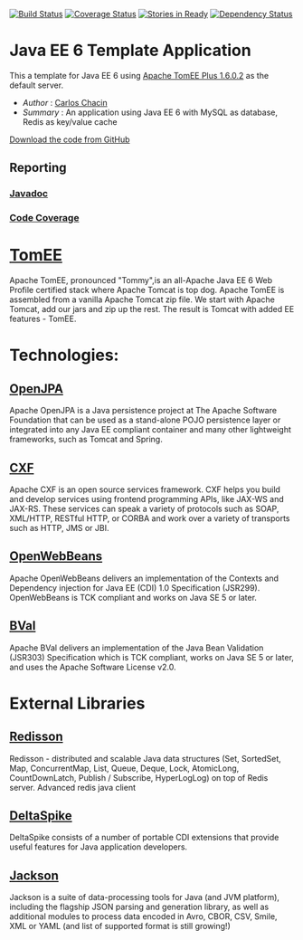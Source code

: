 [![Build Status](https://travis-ci.org/cchacin/javaee6-template.svg?branch=master)](https://travis-ci.org/cchacin/javaee6-template)
[![Coverage Status](https://coveralls.io/repos/cchacin/javaee6-template/badge.png?branch=master)](https://coveralls.io/r/cchacin/javaee6-template?branch=master)
[![Stories in Ready](https://badge.waffle.io/cchacin/javaee6-template.svg?label=ready&title=Ready)](http://waffle.io/cchacin/javaee6-template)
[![Dependency Status](https://www.versioneye.com/user/projects/53e2f41be0a229905e000012/badge.svg?style=flat)](https://www.versioneye.com/user/projects/53e2f41be0a229905e000012)


# Java EE 6 Template Application
This a template for Java EE 6 using [Apache TomEE Plus 1.6.0.2](http://tomee.apache.org/) as the default server.

* *Author* : [Carlos Chacin](http://www.twitter.com/carloschacin)
* *Summary* : An application using Java EE 6 with MySQL as database, Redis as key/value cache

[Download the code from GitHub](https://github.com/cchacin/javaee6-template)

## Reporting
### [Javadoc](http://cchacin.github.io/javaee6-template/apidocs/)
### [Code Coverage](http://cchacin.github.io/javaee6-template/cobertura/)

# [TomEE](http://tomee.apache.org/)
Apache TomEE, pronounced "Tommy",is an all-Apache Java EE 6 Web Profile certified stack where Apache Tomcat is top dog. 
Apache TomEE is assembled from a vanilla Apache Tomcat zip file. We start with Apache Tomcat, add our jars and zip up the rest.
The result is Tomcat with added EE features - TomEE.

# Technologies:

## [OpenJPA](http://openjpa.apache.org/)
Apache OpenJPA is a Java persistence project at The Apache Software Foundation that can be used as a stand-alone POJO persistence layer or integrated into any Java EE compliant container and many other lightweight frameworks, such as Tomcat and Spring.

## [CXF](http://cxf.apache.org/)
Apache CXF is an open source services framework. CXF helps you build and develop services using frontend programming APIs, like JAX-WS and JAX-RS. These services can speak a variety of protocols such as SOAP, XML/HTTP, RESTful HTTP, or CORBA and work over a variety of transports such as HTTP, JMS or JBI.

## [OpenWebBeans](http://openwebbeans.apache.org/)
Apache OpenWebBeans delivers an implementation of the Contexts and Dependency injection for Java EE (CDI) 1.0 Specification (JSR299).
OpenWebBeans is TCK compliant and works on Java SE 5 or later.

## [BVal](http://bval.apache.org/)
Apache BVal delivers an implementation of the Java Bean Validation (JSR303) Specification which is TCK compliant, works on Java SE 5 or later, and uses the Apache Software License v2.0.

# External Libraries

## [Redisson](https://github.com/mrniko/redisson)
Redisson - distributed and scalable Java data structures (Set, SortedSet, Map, ConcurrentMap, List, Queue, Deque, Lock, AtomicLong, CountDownLatch, Publish / Subscribe, HyperLogLog) on top of Redis server. Advanced redis java client

## [DeltaSpike](http://deltaspike.apache.org/index.html)
DeltaSpike consists of a number of portable CDI extensions that provide useful features for Java application developers.

## [Jackson](https://github.com/FasterXML/jackson)
Jackson is a suite of data-processing tools for Java (and JVM platform), including the flagship JSON parsing and generation library, as well as additional modules to process data encoded in Avro, CBOR, CSV, Smile, XML or YAML (and list of supported format is still growing!)
